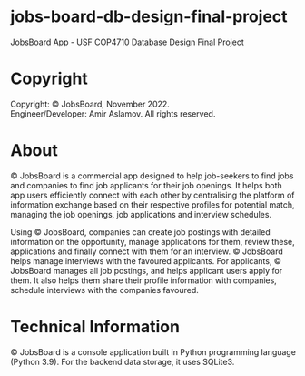# jobs-board-db-design-final-project
JobsBoard App - USF COP4710 Database Design 
Final Project 

# Copyright
Copyright: © JobsBoard, November 2022.  
Engineer/Developer: Amir Aslamov. 
All rights reserved.  

# About
© JobsBoard is a commercial app designed to help job-seekers to find jobs and companies to find job applicants for their job openings. 
It helps both app users efficiently connect with each other by centralising the platform of information exchange based on their respective
profiles for potential match, managing the job openings, job applications and interview schedules.

Using © JobsBoard, companies can create job postings with detailed information on the opportunity, manage applications for them, review these,
applications and finally connect with them for an interview. © JobsBoard helps manage interviews with the favoured applicants. For applicants, 
© JobsBoard manages all job postings, and helps applicant users apply for them. It also helps them share their profile information with companies, 
schedule interviews with the companies favoured.

# Technical Information
© JobsBoard is a console application built in Python programming language (Python 3.9). For the backend data storage, it uses SQLite3.
